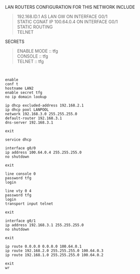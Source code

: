 LAN ROUTERS CONFIGURATION FOR THIS NETWORK INCLUDE  

>192.168.ID.1 AS LAN GW ON INTERFACE G0/1  
>STATIC CGNAT IP 100.64.0.4 ON INTERFACE G0/1  
>STATIC ROUTING  
>TELNET  
  
SECRETS  
  
>ENABLE MODE :: tfg  
>CONSOLE :: tfg  
>TELNET :: tfg  
  
&nbsp;  
  
```
enable
conf t
hostname LAN2
enable secret tfg
no ip domain lookup

ip dhcp excluded-address 192.168.2.1
ip dhcp pool LANPOOL
network 192.168.3.0 255.255.255.0
default-router 192.168.3.1
dns-server 192.168.3.1

exit

service dhcp

interface g0/0
ip address 100.64.0.4 255.255.255.0
no shutdown

exit

line console 0
password tfg
login

line vty 0 4
password tfg
login
transport input telnet

exit

interface g0/1
ip address 192.168.3.1 255.255.255.0
no shutdown

exit

ip route 0.0.0.0 0.0.0.0 100.64.0.1
ip route 192.168.2.0 255.255.255.0 100.64.0.3
ip route 192.168.1.0 255.255.255.0 100.64.0.2

exit
wr
```
